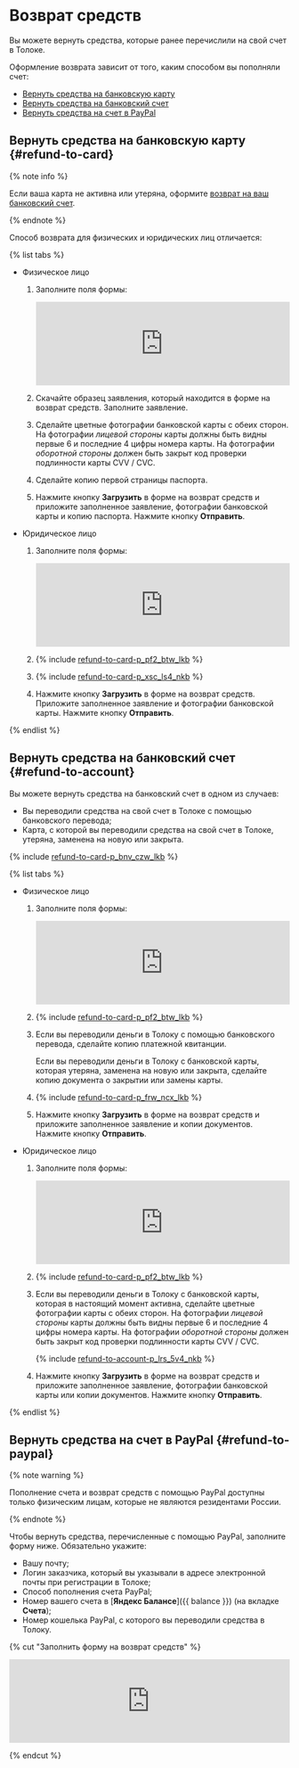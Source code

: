 # Возврат средств

Вы можете вернуть средства, которые ранее перечислили на свой счет в Толоке.

Оформление возврата зависит от того, каким способом вы пополняли счет:

- [Вернуть средства на банковскую карту](#refund-to-card)
- [Вернуть средства на банковский счет](#refund-to-account)
- [Вернуть средства на счет в PayPal](#refund-to-paypal)

## Вернуть средства на банковскую карту {#refund-to-card}

{% note info %}

Если ваша карта не активна или утеряна, оформите [возврат на ваш банковский счет](#refund-to-account).

{% endnote %}


Способ возврата для физических и юридических лиц отличается:

{% list tabs %}

- Физическое лицо

  1. Заполните поля формы:

      <iframe width="100%" frameborder="0" src="https://forms.yandex.com/surveys/10015629/?lang=ru&iframe=1&service=toloka-ai"></iframe>

  1. Скачайте образец заявления, который находится в форме на возврат средств. Заполните заявление.

  1. Сделайте цветные фотографии банковской карты с обеих сторон. На фотографии _лицевой стороны_ карты должны быть видны первые 6 и последние 4 цифры номера карты. На фотографии _оборотной стороны_ должен быть закрыт код проверки подлинности карты CVV / CVC.

  1. Сделайте копию первой страницы паспорта.

  1. Нажмите кнопку **Загрузить** в форме на возврат средств и приложите заполненное заявление, фотографии банковской карты и копию паспорта. Нажмите кнопку **Отправить**.

- Юридическое лицо

  1. Заполните поля формы:

      <iframe width="100%" frameborder="0" src="https://forms.yandex.com/surveys/10015629/?lang=ru&iframe=1&service=toloka-ai"></iframe>

  1. {% include [refund-to-card-p_pf2_btw_lkb](../_includes/concepts/refund/id-refund-to-card/p_pf2_btw_lkb.md) %}

  1. {% include [refund-to-card-p_xsc_ls4_nkb](../_includes/concepts/refund/id-refund-to-card/p_xsc_ls4_nkb.md) %}

  1. Нажмите кнопку **Загрузить** в форме на возврат средств. Приложите заполненное заявление и фотографии банковской карты. Нажмите кнопку **Отправить**.

{% endlist %}

## Вернуть средства на банковский счет {#refund-to-account}

Вы можете вернуть средства на банковский счет в одном из случаев:
- Вы переводили средства на свой счет в Толоке с помощью банковского перевода;
- Карта, с которой вы переводили средства на свой счет в Толоке, утеряна, заменена на новую или закрыта.

{% include [refund-to-card-p_bnv_czw_lkb](../_includes/concepts/refund/id-refund-to-card/p_bnv_czw_lkb.md) %}

{% list tabs %}

- Физическое лицо

  1. Заполните поля формы:

      <iframe width="100%" frameborder="0" src="https://forms.yandex.com/surveys/10015629/?lang=ru&iframe=1&service=toloka-ai"></iframe>

  1. {% include [refund-to-card-p_pf2_btw_lkb](../_includes/concepts/refund/id-refund-to-card/p_pf2_btw_lkb.md) %}

  1. Если вы переводили деньги в Толоку с помощью банковского перевода, сделайте копию платежной квитанции.

      Если вы переводили деньги в Толоку с банковской карты, которая утеряна, заменена на новую или закрыта, сделайте копию документа о закрытии или замены карты.

  1. {% include [refund-to-card-p_frw_ncx_lkb](../_includes/concepts/refund/id-refund-to-card/p_frw_ncx_lkb.md) %}

  1. Нажмите кнопку **Загрузить** в форме на возврат средств и приложите заполненное заявление и копии документов. Нажмите кнопку **Отправить**.

- Юридическое лицо

  1. Заполните поля формы:

      <iframe width="100%" frameborder="0" src="https://forms.yandex.com/surveys/10015629/?lang=ru&iframe=1&service=toloka-ai"></iframe>

  1. {% include [refund-to-card-p_pf2_btw_lkb](../_includes/concepts/refund/id-refund-to-card/p_pf2_btw_lkb.md) %}

  1. Если вы переводили деньги в Толоку с банковской карты, которая в настоящий момент активна, сделайте цветные фотографии карты с обеих сторон. На фотографии _лицевой стороны_ карты должны быть видны первые 6 и последние 4 цифры номера карты. На фотографии _оборотной стороны_ должен быть закрыт код проверки подлинности карты CVV / CVC.

      {% include [refund-to-account-p_lrs_5v4_nkb](../_includes/concepts/refund/id-refund-to-account/p_lrs_5v4_nkb.md) %}

  1. Нажмите кнопку **Загрузить** в форме на возврат средств и приложите заполненное заявление, фотографии банковской карты или копии документов. Нажмите кнопку **Отправить**.

{% endlist %}

## Вернуть средства на счет в PayPal {#refund-to-paypal}

{% note warning %}

Пополнение счета и возврат средств с помощью PayPal доступны только физическим лицам, которые не являются резидентами России.

{% endnote %}


Чтобы вернуть средства, перечисленные с помощью PayPal, заполните форму ниже. Обязательно укажите:

- Вашу почту;
- Логин заказчика, который вы указывали в адресе электронной почты при регистрации в Толоке;
- Способ пополнения счета PayPal;
- Номер вашего счета в [**Яндекс Балансе**]({{ balance }}) (на вкладке **Счета**);
- Номер кошелька PayPal, с которого вы переводили средства в Толоку.

{% cut "Заполнить форму на возврат средств" %}

<iframe width="100%" frameborder="0" src="https://forms.yandex.com/surveys/10015629/?lang=ru&iframe=1&service=toloka-ai"></iframe>

{% endcut %}